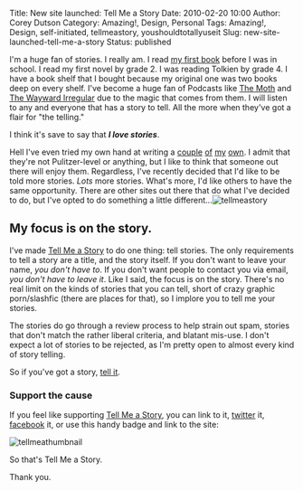 Title: New site launched: Tell Me a Story
Date: 2010-02-20 10:00
Author: Corey Dutson
Category: Amazing!, Design, Personal
Tags: Amazing!, Design, self-initiated, tellmeastory, youshouldtotallyuseit
Slug: new-site-launched-tell-me-a-story
Status: published

I'm a huge fan of stories. I really am. I read [my first
book](http://www.robertmunsch.com/books.cfm?bookid=48 "Robert Munsch - Good Families Don't")
before I was in school. I read my first novel by grade 2. I was reading
Tolkien by grade 4. I have a book shelf that I bought because my
original one was two books deep on every shelf. I've become a huge fan
of Podcasts like [The
Moth](http://www.themoth.org/ "The Moth - Stories Told Live Without Notes")
and [The Wayward
Irregular](http://www.waywardirregular.com/ "The Wayward Irregular") due
to the magic that comes from them. I will listen to any and everyone
that has a story to tell. All the more when they've got a flair for "the
telling."

I think it's save to say that ***I love stories***.

Hell I've even tried my own hand at writing a
[couple](/2008/09/11/breakdown/ "Corey Dutson - Breakdown")
[of](/2008/09/22/kam/ "Corey Dutson - Kam")
[my](/2009/07/02/one-more-day/ "Corey Dutson - One More Day")
[own](/2008/09/01/vindicate/ "Corey Dutson - Vindicate"). I admit that
they're not Pulitzer-level or anything, but I like to think that someone
out there will enjoy them. Regardless, I've recently decided that I'd
like to be told more stories. *Lots* more stories. What's more, I'd like
others to have the same opportunity. There are other sites out there
that do what I've decided to do, but I've opted to do something a little
different…<!--more-->![tellmeastory](http://www.wallofscribbles.com/gallery/Misc.%20Images/tellmeastory.png)

My focus is on the story.
-------------------------

I've made [Tell Me a
Story](http://storiesshouldbetold.com "Tell Me a Story - Because Stories Should be Told")
to do one thing: tell stories. The only requirements to tell a story are
a title, and the story itself. If you don't want to leave your name,
*you don't have to*. If you don't want people to contact you via email,
*you don't have to leave it*. Like I said, the focus is on the story.
There's no real limit on the kinds of stories that you can tell, short
of crazy graphic porn/slashfic (there are places for that), so I implore
you to tell me your stories.

The stories do go through a review process to help strain out spam,
stories that don't match the rather liberal criteria,
and blatant mis-use. I don't expect a lot of stories to be rejected, as
I'm pretty open to almost every kind of story telling.

So if you've got a story, [tell
it](http://storiesshouldbetold.com/tell).

### Support the cause

If you feel like supporting [Tell Me a
Story](http://storiesshouldbetold.com "Tell Me a Story - Because Stories Should be Told"),
you can link to it,
[twitter](http://twitter.com/home?status=Tell%20Me%20a%20Story,%20because%20stories%20should%20be%20told%20-%20http://storiesshouldbetold.com "Twitter: Tell Me a Story")
it,
[facebook](http://www.facebook.com/sharer.php?u=http://storiesshouldbetold.com&t=Tell%20Me%20a%20Story "Facebook Share - Tell Me a Story")
it, or use this handy badge and link to the site:

![tellmeathumbnail](http://www.wallofscribbles.com/gallery/Misc.%20Images/tellmeathumbnail.png)

So that's Tell Me a Story.

Thank you.
